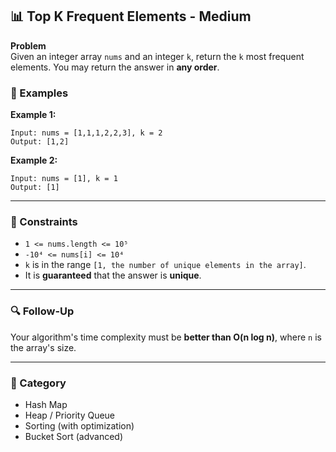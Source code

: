 ## 📊 Top K Frequent Elements - Medium

**Problem**  
Given an integer array `nums` and an integer `k`, return the `k` most frequent elements. You may return the answer in **any order**.

### 🧪 Examples

**Example 1:**
```
Input: nums = [1,1,1,2,2,3], k = 2  
Output: [1,2]
```

**Example 2:**
```
Input: nums = [1], k = 1  
Output: [1]
```

---

### 🧾 Constraints
- `1 <= nums.length <= 10⁵`
- `-10⁴ <= nums[i] <= 10⁴`
- `k` is in the range `[1, the number of unique elements in the array]`.
- It is **guaranteed** that the answer is **unique**.

---

### 🔍 Follow-Up
Your algorithm's time complexity must be **better than O(n log n)**, where `n` is the array's size.

---

### 🧠 Category

- Hash Map
- Heap / Priority Queue
- Sorting (with optimization)
- Bucket Sort (advanced)
